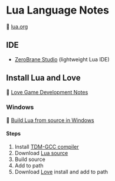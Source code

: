 # Lua Language Notes

:link: [lua.org](http://www.lua.org/)

## IDE

- [ZeroBrane Studio](https://studio.zerobrane.com/) (lightweight Lua IDE)

## Install Lua and Love

:pencil: [Love Game Development Notes](development-docs/game-development/game-engines-and-frameworks/love2d-game-development.md)

### Windows

:link: [Build Lua from source in Windows](http://lua-users.org/wiki/BuildingLuaInWindowsForNewbies)

#### Steps

1. Install [TDM-GCC compiler](https://jmeubank.github.io/tdm-gcc/)
2. Download [Lua source](http://www.lua.org/)
3. Build source
4. Add to path
5. Download [Love](https://love2d.org/) install and add to path
